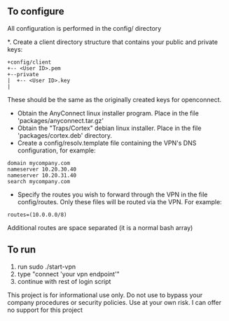 ## To configure

All configuration is performed in the config/ directory

*. Create a client directory structure that contains your public and private keys:
```
+config/client
+-- <User ID>.pem
+--private
|  +-- <User ID>.key 
|
```

These should be the same as the originally created keys for openconnect.

* Obtain the AnyConnect linux installer program. Place in the file 'packages/anyconnect.tar.gz'
* Obtain the "Traps/Cortex" debian linux installer. Place in the file 'packages/cortex.deb' directory. 
* Create a config/resolv.template file containing the VPN's DNS configuration, for example:
```
domain mycompany.com
nameserver 10.20.30.40
nameserver 10.20.31.40
search mycompany.com
```
* Specify the routes you wish to forward through the VPN in the file config/routes. Only these files will
be routed via the VPN. For example:
```
routes=(10.0.0.0/8)
```
Additional routes are space separated (it is a normal bash array)

## To run

1. run sudo ./start-vpn
1. type "connect 'your vpn endpoint'"
1. continue with rest of login script 

This project is for informational use only. Do not use to bypass your company procedures or security policies. Use at your own risk. I can offer no support for this project 
